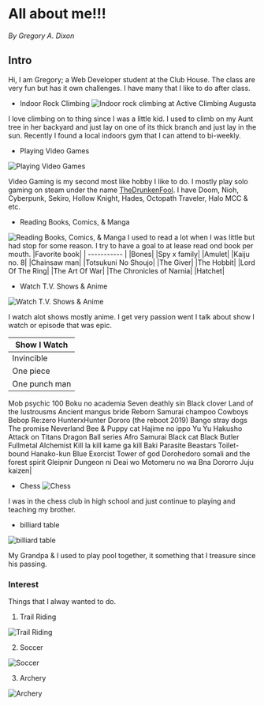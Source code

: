 # **All about me!!!**
*By Gregory A. Dixon*

## Intro
Hi, I am Gregory; a Web Developer student at the Club House. The class are very fun but has it own challenges. I have many that I like to do after class.

- Indoor Rock Climbing 
![Indoor rock climbing at Active Climbing Augusta](https://www.orlandosentinel.com/resizer/ulgR2tQL0Y4-R4BrZvWcYYC6e4I=/1200x0/top/cloudfront-us-east-1.images.arcpublishing.com/tronc/OO2OFPYXBJCMJBLKSAWGSLQNRU.jpg)

I love climbing on to thing since I was a little kid. I used to climb on my Aunt tree in her backyard and just lay on one of its thick branch and just lay in the sun. Recently I found a local indoors gym that I can attend to bi-weekly.

- Playing Video Games

![Playing Video Games](https://cdn.vox-cdn.com/thumbor/dprVEYcYRnVxyAUJMi8e2uroflY=/0x0:1020x680/1200x800/filters:focal(429x259:591x421)/cdn.vox-cdn.com/uploads/chorus_image/image/64915557/2013-11-22_13-13-07.0.jpg)

Video Gaming is my second most like hobby I like to do. I mostly play solo gaming on steam under the name [TheDrunkenFool](https://steamcommunity.com/id/TheDrunkenFool/). I have Doom, Nioh, Cyberpunk, Sekiro, Hollow Knight, Hades, Octopath Traveler, Halo MCC & etc. 
	
- Reading Books, Comics, & Manga

![Reading Books, Comics, & Manga](https://images-na.ssl-images-amazon.com/images/I/81S2LyUgATL.jpg)
I used to read a lot when I was little but had stop for some reason. I try to have a goal to at lease read ond book per mouth.
|Favorite book|
| ----------- |
|Bones|
|Spy x family|
|Amulet|
|Kaiju no. 8|
|Chainsaw man|
|Totsukuni No Shoujo|
|The Giver|
|The Hobbit|
|Lord Of The Ring|
|The Art Of War|
|The Chronicles of Narnia|
|Hatchet|

-  Watch T.V. Shows & Anime

![Watch T.V. Shows & Anime](https://c4.wallpaperflare.com/wallpaper/1024/282/343/berserk-guts-armor-sword-wallpaper-preview.jpg)

I watch alot shows mostly anime. I get very passion went I talk about show I watch or episode that was epic.

|Show I Watch|
| ---------- |
 |Invincible|
 |One piece|
 |One punch man
Mob psychic 100
Boku no academia
Seven deathly sin
Black clover
Land of the lustrousms
Ancient mangus bride
Reborn
Samurai champoo
Cowboys Bebop
Re:zero
HunterxHunter
Dororo (the reboot 2019)
Bango stray dogs
The promise Neverland
Bee & Puppy cat
Hajime no ippo
Yu Yu Hakusho
Attack on Titans
Dragon Ball series
Afro Samurai
Black cat
Black Butler
Fullmetal Alchemist
Kill la kill
kame ga kill
Baki
Parasite
Beastars
Toilet-bound Hanako-kun
Blue Exorcist
Tower of god
Dorohedoro
somali and the forest spirit
Gleipnir
Dungeon ni Deai wo Motomeru no wa
Bna
Dororro
Juju kaizen|

- Chess
![Chess](https://assets.dicebreaker.com/chess-playing-hand.jpeg/BROK/resize/1920%3E/format/jpg/quality/80/chess-playing-hand.jpeg)

I was in the chess club in high school and just continue to playing and teaching my brother.

- billiard table

![billiard table](https://cdn.shopify.com/s/files/1/1003/7610/products/Green_pool_table_Wall_Mural_Wallpaper_a_1400x.jpg?v=1578614165)

My Grandpa & I used to play pool together, it something that I treasure since his passing.

### Interest
Things that I alway wanted to do.

1. Trail Riding

![Trail Riding](https://content.active.com/Assets/Active.com+Content+Site+Digital+Assets/Article+Image+Update/Cycling/Improve+Your+MTB/carousel.jpg)

2. Soccer

![Soccer](https://daily.jstor.org/wp-content/uploads/2018/06/soccer_europe_1050x700.jpg)
  
3. Archery

![Archery](https://www.usarchery.org/images/tinymce/201120184520-2020-socal-day3-04399-X5-3.jpg)